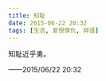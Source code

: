 ```yaml
---
title: 知耻
date: 2015-06-22 20:32
tags: [生活, 爱恨情仇, 碎语]
---
```

知耻近乎勇。


<!--more-->


——2015/06/22 20:32
